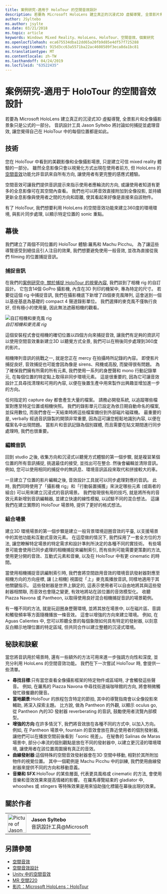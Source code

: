 ```yaml
---
title: 案例研究-適用于 HoloTour 的空間音效設計
description: 若要為 Microsoft HoloLens 建立真正的沉浸式3D 虛擬導覽, 全景影片和全像攝影景象只是公式的一部分。
author: JSyltebo
ms.author: jsylte
ms.date: 03/21/2018
ms.topic: article
keywords: Windows Mixed Reality、HoloLens、HoloTour、空間音效、個案研究
ms.openlocfilehash: eca675534dba12dd65a20fb9d85e4df57f725288
ms.sourcegitcommit: 915d3cc63a5571ba22ac4608589f3eca8da1bc81
ms.translationtype: MT
ms.contentlocale: zh-TW
ms.lasthandoff: 04/24/2019
ms.locfileid: "63522435"
---
```

# <a name="case-study---spatial-sound-design-for-holotour"></a>案例研究-適用于 HoloTour 的空間音效設計

若要為 Microsoft HoloLens 建立真正的沉浸式3D 虛擬導覽, 全景影片和全像攝影景象只是公式的一部分。 音訊設計工具 Jason Syltebo 將討論如何捕捉並處理音效, 讓您覺得自己在 HoloTour 中的每個位置都是如此。

## <a name="the-tech"></a>技術

您在 HoloTour 中看到的美觀影像和全像攝影場景, 只是建立可信 mixed reality 體驗的一部分。 雖然全息影像只會以視覺化方式出現在使用者前方, 但 HoloLens 的[空間音效](spatial-sound.md)功能允許音訊來自所有方向, 讓使用者有更完整的感應式體驗。

空間音效可讓我們提供音訊提示來指示使用者應輪流的方向, 或讓使用者知道有更多的全息影像可在其空間內查看。 我們也可以將音效直接附加到全像投影, 並持續更新全息影像與使用者之間的方向和距離, 使其看起來好像是直接來自該物件。

有了 HoloTour, 我們想要利用 HoloLens 的空間音效功能來建立360度的環境環境, 與影片同步處理, 以顯示特定位置的 sonic 重點。

## <a name="behind-the-scenes"></a>幕後

我們建立了兩個不同位置的 HoloTour 體驗:羅馬和 Machu Picchu。 為了讓這些導覽感受到絕佳且引人注目的效果, 我們想要避免使用一般音效, 並改為直接從我們 filming 的位置捕捉音訊。

### <a name="capturing-the-audio"></a>捕捉音訊

在我們的[案例研究中, 關於捕捉 HoloTour 的視覺內容](case-study-capturing-and-creating-content-for-holotour.md), 我們談到了相機 rig 的自訂設計。 它包含14個 GoPro 攝影機, 內含在3D 列印的機架中, 專為特定的尺寸。 若要從這個 rig 中捕捉音訊, 我們在攝影機底下新增了四個麥克風陣列, 這會送到一個以基座基底為基礎的 compact 4 聲道錄影單位。 我們選擇的麥克風不僅執行良好, 但有極小的使用量, 因此無法遮蔽相機的觀看。

![自訂相機和麥克風 rig](images/camera-rig-microphones-300px.png)<br>
*自訂相機和麥克風 rig*

這個安裝程式會從相機的確切位置以四個方向來捕捉音效, 讓我們有足夠的資訊可以使用空間音效重新建立3D 以聽覺方式全景, 我們可以在稍後同步處理到360度的影片。

相機陣列音訊的挑戰之一, 就是您正在 mercy 在拍攝時所記錄的內容。 即使影片捕捉良好, 音效捕捉也可能會因為像是 sirens、飛機或高股, 而變得很有問題。 為了確保我們擁有所需的所有元素, 我們使用一系列的身歷聲和 mono 行動記錄單元, 在每個位置的特定點上取得非同步環境元素。 這是很重要的, 因為它可讓音效設計工具尋找清理和可用的內容, 以便在後置生產中用來製作出興趣並增加進一步的方向。

任何指定的 capture day 都會產生大量的檔案。 請務必開發系統, 以追蹤哪些檔案對應至特定位置或相機快照。 我們的錄影單元已設定為依日期自動命名的檔案, 並採用數位, 而我們會在一天結束時將這些檔案備份到外部磁片磁碟機。 最重要的是, verbally 經過音訊錄製的開頭非常重要, 因為這可讓您輕鬆地識別內容, 以便在檔案名中出現問題。 當影片和音訊記錄為個別媒體, 而且需要在貼文期間進行同步處理時, 我們也很重要。

### <a name="editing-the-audio"></a>編輯音訊

回到 studio 之後, 收集方向和沉浸式以聽覺方式體驗的第一個步驟, 就是複習某個位置的所有音訊捕捉, 挑選最佳的接受, 並找出可在整合. 然後會編輯並清除音訊。 例如, 您可以使用相同的捕捉中的無訊息、環境音訊區段來取代和拼接較大的車。

一旦建立了位置的影片編輯之後, 音效設計工具就可以同步處理對應的音訊。 此時, 我們同時使用了「攝影機 rig」和「行動裝置捕獲」來決定哪些元素 (或兩者的組合) 可以用來建立沉浸式的音訊場景。 我們發現很有用的技巧, 就是將所有的音效元素新增到音訊編輯器, 並建立快速的線性模擬, 以試驗不同的混合想法。 這讓我們在建立實際的 HoloTour 場景時, 提供了更好的格式想法。

### <a name="assembling-the-scene"></a>組合場景

建立3D 環境場景的第一個步驟是建立一般背景環境迴圈音效的平臺, 以支援場景中的其他功能和互動式音效元素。 在這麼做的情況下, 我們採用了一套全方位的方法, 讓您瞭解特定場景的特定需求和設計準則所決定的各種不同的實技術。 有些場景可能會使用已同步處理的相機捕捉來編制索引, 而有些則可能需要更策劃的方法, 使用更分開的音效、互動式元素和音樂, 以及在 HoloTour 中有更 cinematic 的時間。

當使用相機捕捉音訊編制索引時, 我們會將空間啟用音效的環境音訊發射器對應至相機方向的方向座標, 讓 [上相機] 視圖從「上」麥克風播放音訊, 同樣地適用于其他關鍵指示。 這些發射器是世界上鎖定的, 這表示使用者可以自由地將其與這些發射器相關聯, 而音效也會隨之變更, 有效地將站在該位置的音效模型化。 收聽 Piazza Navona 或 Pantheon, 以取得使用良好混合相機捕捉音訊的場景範例。

有一種不同的方法, 就是玩迴圈身歷聲環境, 並將其放在場景中, 以在磁片區、音調和觸發頻率等方面隨機播放一條音效。 這會以增強的方向來建立環境。 例如, 在 Aguas Calientes 中, 您可以聆聽全景的每個象限如何具有特定的發射器, 以刻意反白顯示地理位置的特定區域, 但共同合作以建立整體的沉浸式環境。

## <a name="tips-and-tricks"></a>秘訣和訣竅

當您將音訊用於場景時, 還有一些額外的方法可用來進一步強調方向性和深度, 並充分利用 HoloLens 的空間音效功能。 我們在下一次嘗試 HoloTour 時, 會提供一些清單。
* **尋找目標**:只有當您查看全像攝影框架的特定物件或區域時, 才會觸發這些聲音。 例如, 在羅馬的 Piazza Navona 中尋找街道端咖啡館的方向, 將會稍微觸發忙碌餐廳的聲音。
* **當地願景**:HoloTour 的旅程包含特定的節拍, 其中的導覽指南會以全像投影來輔助, 將深入探索主題。 比方說, 做為 Pantheon 的外觀, 以顯示 oculus go, 從 Pantheon 內的3D 發射器 reverberating 的音訊, 鼓勵使用者流覽內部模型。
* **增強的方向**:在許多情況下, 我們將音效放在各種不同的方式中, 以加入方向。 例如, 在 Pantheon 場景中, fountain 的音效會放在靠近使用者的個別發射器, 讓他們可以在播放空間前後看到「sonic 視差」。 在秘魯的 Salinas de Maras 場景中, 部分小串流的個別觀點是放在不同的發射器中, 以建立更沉浸的環境環境, 讓使用者在該位置周圍擁有真正的音效。
* **曲線發射器**:這個特殊的空間音效發射器會在3D 空間中移動, 相對於其所附加物件的視覺位置。 其中一個範例是 Machu Picchu 中的訓練, 我們使用曲線發射器來提供不同的方向和移動意義。
* **音樂和 SFX**:HoloTour 的某些層面, 代表更具風格或 cinematic 的方法, 會使用音樂和音效效果來提高情緒的影響。 在羅馬導覽結束的 gladiator 中, whooshes 或 stingers 等特殊效果是用來協助強化標籤在幕後出現的效果。

## <a name="about-the-author"></a>關於作者

<table style="border-collapse:collapse">
<tr>
<td style="border-style: none" width="60px"><img alt="Picture of Jason Syltebo" width="60" height="60" src="images/syltebo.png"></td>
<td style="border-style: none"><b>Jason Syltebo</b><br>音訊設計工具@Microsoft</td>
</tr>
</table>

## <a name="see-also"></a>另請參閱
* [空間音效](spatial-sound.md)
* [空間音效設計](spatial-sound-design.md)
* [Unity 中的空間音效](spatial-sound-in-unity.md)
* [MR 空間220](holograms-220.md)
* [影片：Microsoft HoloLens：HoloTour](https://www.youtube.com/watch?v=pLd9WPlaMpY)

 
